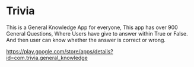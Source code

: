 # Trivia
This is a General Knowledge App for everyone, This app has over 900 General Questions, Where Users have give to answer within True or False. And then user can know whether the answer is correct or wrong.


https://play.google.com/store/apps/details?id=com.trivia.general_knowledge

